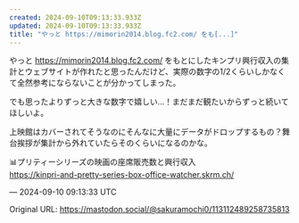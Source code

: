 ```yaml
---
created: 2024-09-10T09:13:33.933Z
updated: 2024-09-10T09:13:33.933Z
title: "やっと https://mimorin2014.blog.fc2.com/ をも[...]"
---
```


<p>やっと <a href="https://mimorin2014.blog.fc2.com/" target="_blank" rel="nofollow noopener" translate="no"><span class="invisible">https://</span><span class="">mimorin2014.blog.fc2.com/</span><span class="invisible"></span></a> をもとにしたキンプリ興行収入の集計とウェブサイトが作れたと思ったんだけど、実際の数字の1/2くらいしかなくて全然参考にならないことが分かってしまった。</p><p>でも思ったよりずっと大きな数字で嬉しい…！まだまだ観たいからずっと続いてほしいよ。</p><p>上映館はカバーされてそうなのにそんなに大量にデータがドロップするもの？舞台挨拶が集計から外れていたらそのくらいになるのかな。</p><p>📊プリティーシリーズの映画の座席販売数と興行収入<br /><a href="https://kinpri-and-pretty-series-box-office-watcher.skrm.ch/" target="_blank" rel="nofollow noopener" translate="no"><span class="invisible">https://</span><span class="ellipsis">kinpri-and-pretty-series-box-o</span><span class="invisible">ffice-watcher.skrm.ch/</span></a></p>

&mdash; 2024-09-10 09:13:33 UTC

Original URL: https://mastodon.social/@sakuramochi0/113112489258735813
